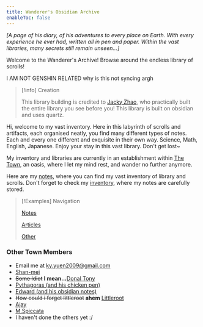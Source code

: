 ```yaml
---
title: Wanderer's Obsidian Archive
enableToc: false
---
```


_[A page of his diary, of his adventures to every place on Earth. With every experience he ever had, written all in pen and paper. Within the vast libraries, many secrets still remain unseen...]_

Welcome to the Wanderer's Archive! Browse around the endless library of scrolls!

I AM NOT GENSHIN RELATED
why is this not syncing argh

>[!info] Creation
>
> This library building is credited to [Jacky Zhao](https://quartz.jzhao.xyz/), who practically built the entire library you see before you! This library is built on obsidian and uses quartz.

Hi, welcome to my vast inventory. Here in this labyrinth of scrolls and artifacts, each organised neatly, you find many different types of notes. Each and every one different and exquisite in their own way. Science, Math, English, Japanese. Enjoy your stay in this vast library. Don't get lost~

My inventory and libraries are currently in an establishment within [The Town](town/TheTown), an oasis, where I let my mind rest, and wander no further anymore. 

Here are my [notes](notes/notes), where you can find my vast inventory of library and scrolls. Don't forget to check my [inventory](https://www.notion.so/wanderer-inventory/Wanderer-s-Archive-551bf6d3382148678191175b1123296f?pvs=4), where my notes are carefully stored.

>[!Examples] Navigation
>
>[Notes](notes/notes)
>
>[Articles](articles/articles)
>
>[Other](other/other.md)
>




### Other Town Members
- Email me at ky.yuen2009@gmail.com
- [Shan-mei](https://shanmeis-notes.toomwn.xyz/)
- ~~Some Idiot~~ **I mean...**[Donal Tony](https://harzavad.github.io/the-merchant/)
- [Pythagoras (and his chicken pen)](https://pi-thagoras.github.io/the-chicken-pen/)
- [Edward (and his obsidian notes)](https://edsobsidiannotes.netlify.app/)
- ~~How could i forget littleroot~~ **ahem** [Littleroot](https://littleroot.toomwn.xyz/)
- [Ajay](https://rjdjcool3.github.io/baju-s/)
- [M.Spiccata](https://spicata.99000000.xyz/)
- I haven't done the others yet :/
